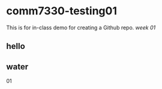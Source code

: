 # comm7330-testing01
This is for in-class demo for creating a Github repo.
*week 01*
## hello ##
## water ##
01

